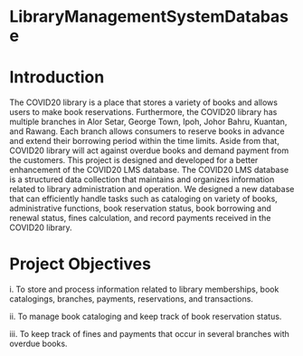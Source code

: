 # LibraryManagementSystemDatabase

# Introduction

The COVID20 library is a place that stores a variety of books and allows users to make book reservations. Furthermore, the COVID20 library has multiple branches in Alor Setar, George Town, Ipoh, Johor Bahru, Kuantan, and Rawang. Each branch allows consumers to reserve books in advance and extend their borrowing period within the time limits. Aside from that, COVID20 library will act against overdue books and demand payment from the customers. 
This project is designed and developed for a better enhancement of the COVID20 LMS database. The COVID20 LMS database is a structured data collection that maintains and organizes information related to library administration and operation. We designed a new database that can efficiently handle tasks such as cataloging on variety of books, administrative functions, book reservation status, book borrowing and renewal status, fines calculation, and record payments received in the COVID20 library.

# Project Objectives 

i.	To store and process information related to library memberships, book catalogings, branches, payments, reservations, and transactions.

ii.	To manage book cataloging and keep track of book reservation status. 

iii.	To keep track of fines and payments that occur in several branches with overdue books.
